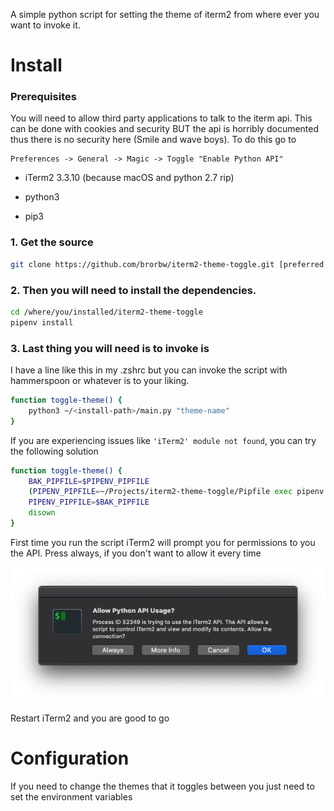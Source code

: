 A simple python script for setting the theme of iterm2 from where ever you want to invoke it.

# Install

### Prerequisites

You will need to allow third party applications to talk to the iterm api. This can be done with cookies and security BUT the api is horribly documented thus there is no security here (Smile and wave boys).
To do this go to

```
Preferences -> General -> Magic -> Toggle "Enable Python API"
```

- iTerm2 3.3.10
  (because macOS and python 2.7 rip)

- python3
- pip3

### 1. Get the source

```sh
git clone https://github.com/brorbw/iterm2-theme-toggle.git [preferred location]
```

### 2. Then you will need to install the dependencies.

```sh
cd /where/you/installed/iterm2-theme-toggle
pipenv install
```

### 3. Last thing you will need is to invoke is

I have a line like this in my .zshrc but you can invoke the script with hammerspoon or whatever is to your liking.

```sh
function toggle-theme() {
	python3 ~/<install-path>/main.py "theme-name"
}
```

If you are experiencing issues like `'iTerm2' module not found`, you can try the following solution

```sh
function toggle-theme() {
	BAK_PIPFILE=$PIPENV_PIPFILE
	(PIPENV_PIPFILE=~/Projects/iterm2-theme-toggle/Pipfile exec pipenv run python3 ~/Projects/iterm2-theme-toggle/main.py "theme-name")
	PIPENV_PIPFILE=$BAK_PIPFILE
	disown
}
```

First time you run the script iTerm2 will prompt you for permissions to you the API. Press always, if you don't want to allow it every time

<img src="https://raw.githubusercontent.com/brorbw/iterm2-theme-toggle/master/pics/image.png"/>

Restart iTerm2 and you are good to go

# Configuration

If you need to change the themes that it toggles between you just need to set the environment variables
